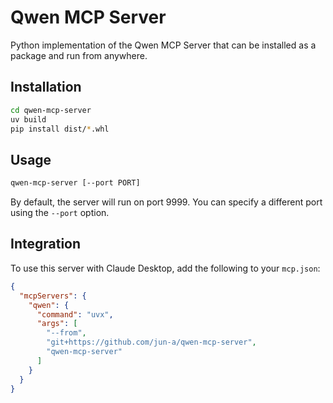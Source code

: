 # Qwen MCP Server

Python implementation of the Qwen MCP Server that can be installed as a package and run from anywhere.

## Installation

```bash
cd qwen-mcp-server
uv build
pip install dist/*.whl
```

## Usage

```bash
qwen-mcp-server [--port PORT]
```

By default, the server will run on port 9999. You can specify a different port using the `--port` option.

## Integration
To use this server with Claude Desktop, add the following to your `mcp.json`:

```json
{
  "mcpServers": {
    "qwen": {
      "command": "uvx",
      "args": [
        "--from",
        "git+https://github.com/jun-a/qwen-mcp-server",
        "qwen-mcp-server"
      ]
    }
  }
}
```
